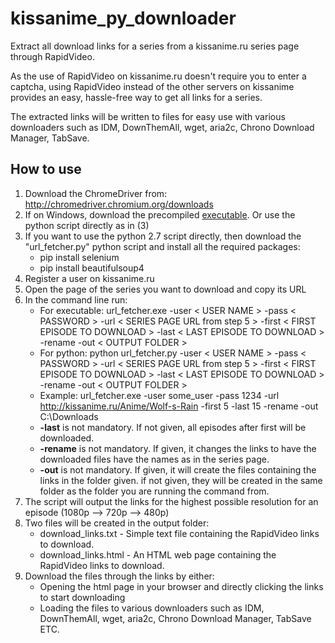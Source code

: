 # kissanime_py_downloader
Extract all download links for a series from a kissanime.ru series page through RapidVideo.

As the use of RapidVideo on kissanime.ru doesn't require you to enter a captcha, using RapidVideo instead of the other servers on kissanime provides an easy, hassle-free way to get all links for a series.

The extracted links will be written to files for easy use with various downloaders such as IDM, DownThemAll, wget, aria2c, Chrono Download Manager, TabSave.

## How to use
1. Download the ChromeDriver from: http://chromedriver.chromium.org/downloads
2. If on Windows, download the precompiled [executable](https://github.com/itaybia/kissanime_py_downloader/releases/download/1.0.1/url_fetcher.exe). Or use the python script directly as in (3)
3. If you want to use the python 2.7 script directly, then download the "url_fetcher.py" python script and install all the required packages:
    * pip install selenium
    * pip install beautifulsoup4
4. Register a user on kissanime.ru
5. Open the page of the series you want to download and copy its URL
6. In the command line run:
    * For executable: url_fetcher.exe -user < USER NAME > -pass < PASSWORD > -url < SERIES PAGE URL from step 5 > -first < FIRST EPISODE TO DOWNLOAD > -last < LAST EPISODE TO DOWNLOAD > -rename -out < OUTPUT FOLDER >
    * For python: python url_fetcher.py -user < USER NAME > -pass < PASSWORD > -url < SERIES PAGE URL from step 5 > -first < FIRST EPISODE TO DOWNLOAD > -last < LAST EPISODE TO DOWNLOAD > -rename -out < OUTPUT FOLDER >
    * Example: url_fetcher.exe -user some_user -pass 1234 -url http://kissanime.ru/Anime/Wolf-s-Rain -first 5 -last 15 -rename -out C:\Downloads
    * **-last** is not mandatory. If not given, all episodes after first will be downloaded.
    * **-rename** is not mandatory. If given, it changes the links to have the downloaded files have the names as in the series page.
    * **-out** is not mandatory. If given, it will create the files containing the links in the folder given. if not given, they will be created in the same folder as the folder you are running the command from.
7. The script will output the links for the highest possible resolution for an episode (1080p --> 720p --> 480p)
8. Two files will be created in the output folder:
    * download_links.txt - Simple text file containing the RapidVideo links to download.
    * download_links.html - An HTML web page containing the RapidVideo links to download.
9. Download the files through the links by either:
    * Opening the html page in your browser and directly clicking the links to start downloading
    * Loading the files to various downloaders such as IDM, DownThemAll, wget, aria2c, Chrono Download Manager, TabSave ETC.
